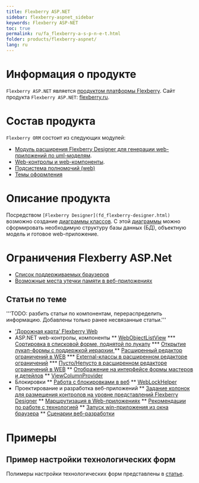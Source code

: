 ```yaml
---
title: Flexberry ASP.NET
sidebar: flexberry-aspnet_sidebar
keywords: Flexberry ASP-NET
toc: true
permalink: ru/fa_flexberry-a-s-p-n-e-t.html
folder: products/flexberry-aspnet/
lang: ru
---
```


# Информация о продукте
`Flexberry ASP.NET` является [продуктом платформы Flexberry](platform-structure.html). Сайт продукта `Flexberry ASP.NET`: [flexberry.ru](http://flexberry.ru/Flexberry/ForDevelopers/FlexberryASPNet).

# Состав продукта
`Flexberry ORM` состоит из следующих модулей:
* [Модуль расширения Flexberry Designer для генерации web-приложений по uml-моделям](flexberry-asp-net-case-plugin.html).
* [Web-контролы и web-компоненты](web-controls.html).
* [Подсистема полномочий (web)](right-manager-in--w-e-b.html)
* [Темы оформления](flexberry-asp-net-themes.html)

# Описание продукта
Посредством `[Flexberry Designer](fd_flexberry-designer.html)` возможно создание [диаграммы классов](fd_class-diagram.html). С этой [диаграммы](fd_class-diagram.html) можно сформировать необходимую структуру базы данных (БД), объектную модель и готовое web-приложение.

# Ограничения Flexberry ASP.Net
* [Список поддерживаемых браузеров](browsers.html)
* [Возможные места утечки памяти в веб-приложениях](memory-leaks.html)

## Статьи по теме
'''TODO: разбить статьи по компонентам, перераспределить информацию. Добавлены только ранее несвязанные статьи.'''
* ['Дорожная карта' Flexberry Web](archive_road-map-web.html)
* ASP.NET web-контролы, компоненты
** [WebObjectListView](web-object-list-view.html)
*** [Сортировка в списковой форме, поднятой по лукапу](look-up-form-and-sort.html)
*** [Открытие лукап-формы с поддержкой иерархии ](look-up-form-hierarchy-w-o-l-v.html)
** [Расширенный редактор ограничений в WEB](advanced-limit-editor.html)
*** [External-классы в расширенном редакторе ограничений](web-limit-editor-and-external-class.html)
*** [Пусто/Непусто в расширенном редакторе ограничений в WEB](web-limit-editor-is-null.html)
** [Отображение на интерфейсе формы мастеров и детейлов](masters-and-details.html)
** [ViewColumnProvider](view-column-provider.html)
* Блокировки
** [Работа с блокировками в веб](working-with-locks--w-e-b.html)
** [WebLockHelper](web-lock-helper.html)
* Проектирование и разработка веб-приложений
** [Задание колонок для размещения контролов на уровне представлений Flexberry Designer](specify-column-to-accommodate-the-controls.html)
** [Маршрутизация в Web-приложениях](routing.html)
** [Рекомендации по работе с технологией](tech-recommendations.html)
** [Запуск win-приложения из окна браузера](win-app-start-from-browser.html)
** [Сценарии веб-разработки](scenario-web.html)

# Примеры
## Пример настройки технологических форм
Полимеры настройки технологических форм представлены в [статье](technological-forms-customization-example.html).

